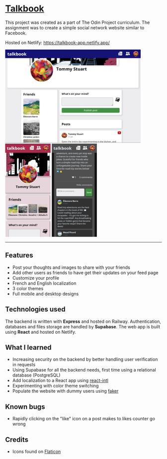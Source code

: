 # [Talkbook](https://talkbook-app.netlify.app/)

This project was created as a part of The Odin Project curriculum. The assignment was to create a simple social network website similar to Facebook.

Hosted on Netlify: https://talkbook-app.netlify.app/

<img src="./screenshots/desktop_1.png" height="300"/> <img src="./screenshots/mobile_1.png" height="300"/> <img src="./screenshots/mobile_2.png" height="300"/>

---

## Features
- Post your thoughts and images to share with your friends
- Add other users as friends to have get their updates on your feed page
- Customize your profile
- French and English localization
- 3 color themes
- Full mobile and desktop designs

## Technologies used
The backend is written with **Express** and hosted on Railway. Authentication, databases and files storage are handled by **Supabase**.
The web app is built using **React** and hosted on Netlify.

## What I learned
- Increasing security on the backend by better handling user verification in requests
- Using Supabase for all the backend needs, first time using a relational database (PostgreSQL)
- Add localization to a React app using [react-intl](https://www.npmjs.com/package/react-intl)
- Experimenting with color theme switching
- Populate the website with dummy users using [faker](https://www.npmjs.com/package/@faker-js/faker)

## Known bugs
- Rapidly clicking on the "like" icon on a post makes to likes counter go wrong

## Credits
- Icons found on [Flaticon](https://www.flaticon.com/)

